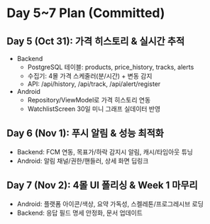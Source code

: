 # Day 5~7 Plan (Committed)

## Day 5 (Oct 31): 가격 히스토리 & 실시간 추적
- Backend
  - PostgreSQL 테이블: products, price_history, tracks, alerts
  - 수집기: 4몰 가격 스케줄러(분/시간) + 변동 감지
  - API: /api/history, /api/track, /api/alert/register
- Android
  - Repository/ViewModel로 가격 히스토리 연동
  - WatchlistScreen 30일 미니 그래프 실데이터 반영

## Day 6 (Nov 1): 푸시 알림 & 성능 최적화
- Backend: FCM 연동, 목표가/하락 감지시 알림, 캐시/타임아웃 튜닝
- Android: 알림 채널/권한/핸들러, 상세 화면 딥링크

## Day 7 (Nov 2): 4몰 UI 폴리싱 & Week 1 마무리
- Android: 플랫폼 아이콘/색상, 요약 가독성, 스켈레톤/프로그레시브 로딩
- Backend: 응답 필드 명세 안정화, 문서 업데이트
